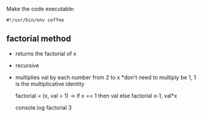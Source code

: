 Make the code executable:
    
    #!/usr/bin/env coffee

## factorial method
 * returns the factorial of x
 * recursive
 * multiplies val by each number from 2 to x 
 *don't need to multiply be 1, 1 is the multiplicative identity

    factorial = (x, val = 1) -> if x == 1 then val else factorial x-1, val*x

    console.log factorial 3


